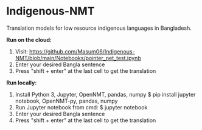 # Indigenous-NMT
Translation models for low resource indigenous languages in Bangladesh.


**Run on the cloud:**

1. Visit: https://github.com/Masum06/Indigenous-NMT/blob/main/Notebooks/pointer_net_test.ipynb
2. Enter your desired Bangla sentence
3. Press "shift + enter" at the last cell to get the translation

**Run locally:**

1. Install Python 3, Jupyter, OpenNMT, pandas, numpy
$ pip install jupyter notebook, OpenNMT-py, pandas, numpy
2. Run Jupyter notebook from cmd:
$ jupyter notebook
3. Enter your desired Bangla sentence
3. Press "shift + enter" at the last cell to get the translation
